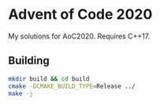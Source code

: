 # Advent of Code 2020
My solutions for AoC2020. Requires C++17.

## Building

```bash
mkdir build && cd build
cmake -DCMAKE_BUILD_TYPE=Release ../
make -j
```
